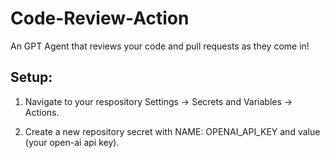 # Code-Review-Action

An GPT Agent that reviews your code and pull requests as they come in! 

## Setup:

1. Navigate to your respository Settings -> Secrets and Variables -> Actions. 

2. Create a new repository secret with NAME: OPENAI_API_KEY and value (your open-ai api key). 
